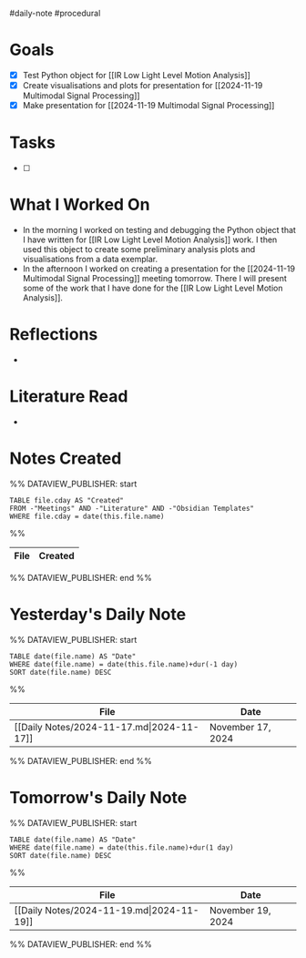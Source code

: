 #daily-note #procedural 

# Goals

- [x] Test Python object for [[IR Low Light Level Motion Analysis]]
- [x] Create visualisations and plots for presentation for [[2024-11-19 Multimodal Signal Processing]]
- [x] Make presentation for [[2024-11-19 Multimodal Signal Processing]]

# Tasks

- [ ] 

# What I Worked On

- In the morning I worked on testing and debugging the Python object that I have written for [[IR Low Light Level Motion Analysis]] work. I then used this object to create some preliminary analysis plots and visualisations from a data exemplar.
- In the afternoon I worked on creating a presentation for the [[2024-11-19 Multimodal Signal Processing]] meeting tomorrow. There I will present some of the work that I have done for the [[IR Low Light Level Motion Analysis]].

# Reflections

- 

# Literature Read

- 

# Notes Created


%% DATAVIEW_PUBLISHER: start
```dataview
TABLE file.cday AS "Created"
FROM -"Meetings" AND -"Literature" AND -"Obsidian Templates"
WHERE file.cday = date(this.file.name)
```
%%

| File | Created |
| ---- | ------- |

%% DATAVIEW_PUBLISHER: end %%

# Yesterday's Daily Note

%% DATAVIEW_PUBLISHER: start
```dataview
TABLE date(file.name) AS "Date"
WHERE date(file.name) = date(this.file.name)+dur(-1 day)
SORT date(file.name) DESC
```
%%

| File                                      | Date              |
| ----------------------------------------- | ----------------- |
| [[Daily Notes/2024-11-17.md\|2024-11-17]] | November 17, 2024 |

%% DATAVIEW_PUBLISHER: end %%
# Tomorrow's Daily Note

%% DATAVIEW_PUBLISHER: start
```dataview
TABLE date(file.name) AS "Date"
WHERE date(file.name) = date(this.file.name)+dur(1 day)
SORT date(file.name) DESC
```
%%

| File                                      | Date              |
| ----------------------------------------- | ----------------- |
| [[Daily Notes/2024-11-19.md\|2024-11-19]] | November 19, 2024 |

%% DATAVIEW_PUBLISHER: end %%


